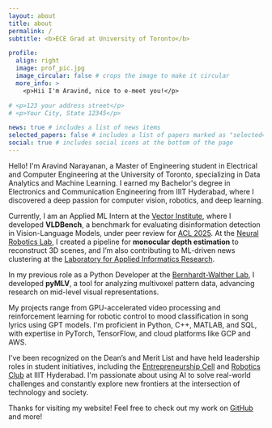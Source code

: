 ```yaml
---
layout: about
title: about
permalink: /
subtitle: <b>ECE Grad at University of Toronto</b>

profile:
  align: right
  image: prof_pic.jpg
  image_circular: false # crops the image to make it circular
  more_info: >
    <p>Hii I'm Aravind, nice to e-meet you!</p>

# <p>123 your address street</p>
# <p>Your City, State 12345</p>

news: true # includes a list of news items
selected_papers: false # includes a list of papers marked as "selected={true}"
social: true # includes social icons at the bottom of the page
---
```


<!-- ### About Me -->

Hello! I'm Aravind Narayanan, a Master of Engineering student in Electrical and Computer Engineering at the University of Toronto, specializing in Data Analytics and Machine Learning. I earned my Bachelor's degree in Electronics and Communication Engineering from IIIT Hyderabad, where I discovered a deep passion for computer vision, robotics, and deep learning.

Currently, I am an Applied ML Intern at the [Vector Institute](https://www.vectorinstitute.ai/), where I developed **VLDBench**, a benchmark for evaluating disinformation detection in Vision-Language Models, under peer review for [ACL 2025](https://arxiv.org/abs/2502.11361). At the [Neural Robotics Lab](https://lairhub.com/), I created a pipeline for **monocular depth estimation** to reconstruct 3D scenes, and I’m also contributing to ML-driven news clustering at the [Laboratory for Applied Informatics Research](https://lairhub.com/).

In my previous role as a Python Developer at the [Bernhardt-Walther Lab](https://www.bwlab.org/home), I developed **pyMLV**, a tool for analyzing multivoxel pattern data, advancing research on mid-level visual representations.

My projects range from GPU-accelerated video processing and reinforcement learning for robotic control to mood classification in song lyrics using GPT models. I'm proficient in Python, C++, MATLAB, and SQL, with expertise in PyTorch, TensorFlow, and cloud platforms like GCP and AWS.

I've been recognized on the Dean’s and Merit List and have held leadership roles in student initiatives, including the [Entrepreneurship Cell](https://aravind-3105.github.io/) and [Robotics Club](https://github.com/aravind-3105/Reinforcement-Learning-for-Noisy-Cart-Pole-Stability) at IIIT Hyderabad. I'm passionate about using AI to solve real-world challenges and constantly explore new frontiers at the intersection of technology and society.

Thanks for visiting my website! Feel free to check out my work on [GitHub](https://github.com/aravind-3105) and more!

<!-- Hello! I'm a second year Master's student at the **University of Toronto**, majoring in Electrical and Computer Engineering with a specialization in Robotics and Analytics. I am passionate about developing AI-driven solutions for real-world problems and have a keen interest in computer vision, deep learning, and robotics.

 I’m currently working on developing monocular depth estimation pipelines for human-robot walking environments at the [Neural Robotics Lab](https://neuralroboticslab.org/) and advancing AI techniques for data management at the [Laboratory for Applied Informatics Research (LAIRHub)](https://lairhub.org/). As a Python Developer at the [Bernhardt-Walther Lab](https://bernhardt-waltherlab.org/), I created tools to study mid-level vision systems and optimized image processing pipelines.

I am proficient in a wide range of programming languages including C, C++, Python, MATLAB, R, JavaScript, and Bash. My expertise extends to frameworks such as PyTorch, TensorFlow, OpenCV, ROS, and PyBullet, which I utilize for developing complex AI and robotics applications. Additionally, I have experience with various tools and databases, including SQL, MongoDB, PostgreSQL, Docker, Kubernetes, AWS, GCP, Git, and VS Code. This diverse skill set enables me to tackle a variety of technical challenges and contribute effectively to interdisciplinary projects.

Previously, I completed my Bachelor’s degree in Electronics and Communication Engineering from **[IIIT Hyderabad](https://www.iiit.ac.in/)**, where I was lucky to be working with [Dr. Nagamanikandan Govindan](https://nagamanigi.wixsite.com/home) on mobile manipulation at the [Robotics Research Center](https://robotics.iiit.ac.in/). I also worked with [Dr. Ponnurangam Kumaraguru](https://www.iiit.ac.in/faculty/ponnurangam-kumaraguru/) on elections analysis and fraud detection at the [Precog Research Group](https://precog.iiit.ac.in/).

Academically, I’ve been recognized on the **Dean’s and Merit List for five semesters** and have held leadership roles as Marketing Head in the Entrepreneurship Cell and Robotics Club Head. I am passionate about using technology to solve real-world problems and continuously exploring new engineering and science frontiers. -->




<!-- Thank you for visiting my website! -->
